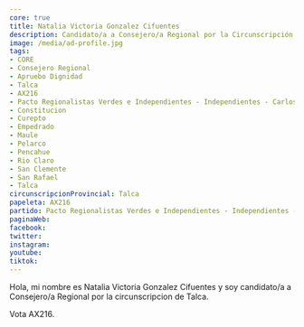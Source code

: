 ```yaml
---
core: true
title: Natalia Victoria Gonzalez Cifuentes
description: Candidato/a a Consejero/a Regional por la Circunscripción de Talca
image: /media/ad-profile.jpg
tags:
- CORE
- Consejero Regional
- Apruebo Dignidad
- Talca
- AX216
- Pacto Regionalistas Verdes e Independientes - Independientes - Carlos Henriquez Ramirez
- Constitucion
- Curepto
- Empedrado
- Maule
- Pelarco
- Pencahue
- Rio Claro
- San Clemente
- San Rafael
- Talca
circunscripcionProvincial: Talca
papeleta: AX216
partido: Pacto Regionalistas Verdes e Independientes - Independientes - Carlos Henriquez Ramirez
paginaWeb:
facebook:
twitter:
instagram:
youtube:
tiktok:
---
```

Hola, mi nombre es Natalia Victoria Gonzalez Cifuentes y soy candidato/a a Consejero/a Regional por la circunscripcion de Talca.

Vota AX216.